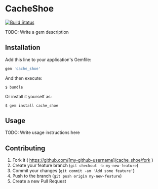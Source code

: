 # CacheShoe
[![Build Status](https://travis-ci.org/promptworks/cache_shoe.png?branch=master)](https://travis-ci.org/promptworks/cache_shoe)

TODO: Write a gem description

## Installation

Add this line to your application's Gemfile:

```ruby
gem 'cache_shoe'
```

And then execute:

    $ bundle

Or install it yourself as:

    $ gem install cache_shoe

## Usage

TODO: Write usage instructions here

## Contributing

1. Fork it ( https://github.com/[my-github-username]/cache_shoe/fork )
2. Create your feature branch (`git checkout -b my-new-feature`)
3. Commit your changes (`git commit -am 'Add some feature'`)
4. Push to the branch (`git push origin my-new-feature`)
5. Create a new Pull Request
